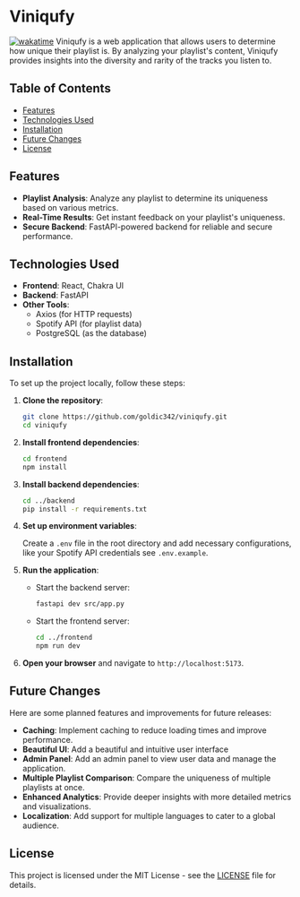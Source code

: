 # Viniqufy
[![wakatime](https://wakatime.com/badge/github/goldic342/viniqufy.svg)](https://wakatime.com/badge/github/goldic342/viniqufy)
Viniqufy is a web application that allows users to determine how unique their playlist is. By analyzing your playlist's content, Viniqufy provides insights into the diversity and rarity of the tracks you listen to.

## Table of Contents

- [Features](#features)
- [Technologies Used](#technologies-used)
- [Installation](#installation)
- [Future Changes](#future-changes)
- [License](#license)

## Features

- **Playlist Analysis**: Analyze any playlist to determine its uniqueness based on various metrics.
- **Real-Time Results**: Get instant feedback on your playlist's uniqueness.
- **Secure Backend**: FastAPI-powered backend for reliable and secure performance.

## Technologies Used

- **Frontend**: React, Chakra UI
- **Backend**: FastAPI
- **Other Tools**:
  - Axios (for HTTP requests)
  - Spotify API (for playlist data)
  - PostgreSQL (as the database)

## Installation

To set up the project locally, follow these steps:

1. **Clone the repository**:

   ```bash
   git clone https://github.com/goldic342/viniqufy.git
   cd viniqufy
   ```

2. **Install frontend dependencies**:

   ```bash
   cd frontend
   npm install
   ```

3. **Install backend dependencies**:

   ```bash
   cd ../backend
   pip install -r requirements.txt
   ```

4. **Set up environment variables**:

   Create a `.env` file in the root directory and add necessary configurations, like your Spotify API credentials see `.env.example`.

5. **Run the application**:

   - Start the backend server:

     ```bash
     fastapi dev src/app.py
     ```

   - Start the frontend server:

     ```bash
     cd ../frontend
     npm run dev
     ```

6. **Open your browser** and navigate to `http://localhost:5173`.

## Future Changes

Here are some planned features and improvements for future releases:

- **Caching**: Implement caching to reduce loading times and improve performance.
- **Beautiful UI**: Add a beautiful and intuitive user interface
- **Admin Panel**: Add an admin panel to view user data and manage the application.
- **Multiple Playlist Comparison**: Compare the uniqueness of multiple playlists at once.
- **Enhanced Analytics**: Provide deeper insights with more detailed metrics and visualizations.
- **Localization**: Add support for multiple languages to cater to a global audience.

## License

This project is licensed under the MIT License - see the [LICENSE](LICENSE) file for details.
